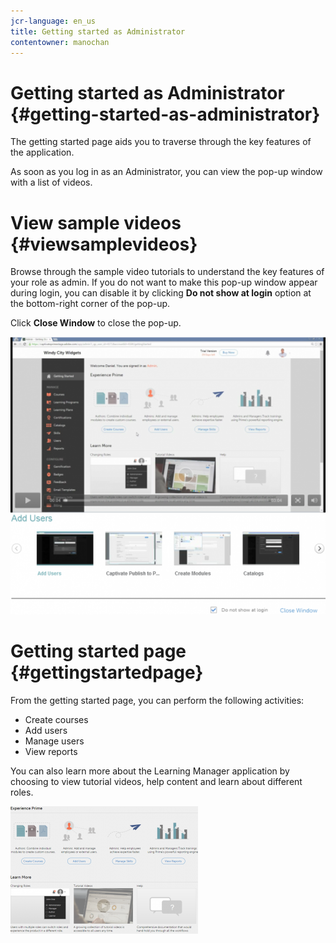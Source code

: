 ```yaml
---
jcr-language: en_us
title: Getting started as Administrator
contentowner: manochan
---
```



# Getting started as Administrator {#getting-started-as-administrator}

The getting started page aids you to traverse through the key features of the application.

As soon as you log in as an Administrator, you can view the pop-up window with a list of videos.

# View sample videos {#viewsamplevideos}

Browse through the sample video tutorials to understand the key features of your role as admin. If you do not want to make this pop-up window appear during login, you can disable it by clicking&nbsp;**Do not show at login**&nbsp;option at the bottom-right corner of the pop-up.

Click&nbsp;**Close Window**&nbsp;to close the pop-up.

![](assets/welcome-videos-e1439961904106.png) 

# Getting started page {#gettingstartedpage}

From the getting started page, you can perform the following activities:

* Create courses
* Add users
* Manage users
* View reports

You can also learn more about the Learning Manager application by choosing to view tutorial videos, help content and learn about different roles.

![](assets/admin-landing-page-300x204.png)

